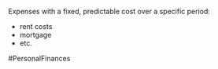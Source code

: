Expenses with a fixed, predictable cost over a specific period:
- rent costs
- mortgage
- etc.

#PersonalFinances